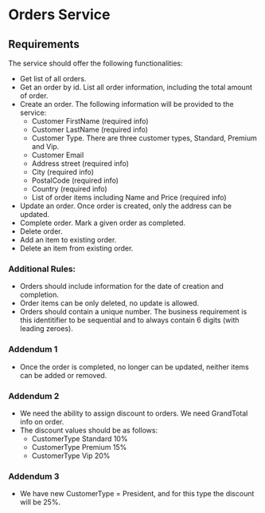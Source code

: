 # Orders Service

## Requirements

The service should offer the following functionalities:
- Get list of all orders.
- Get an order by id. List all order information, including the total amount of order.
- Create an order. The following information will be provided to the service:
  - Customer FirstName (required info)
  - Customer LastName (required info)
  - Customer Type. There are three customer types, Standard, Premium and Vip.
  - Customer Email
  - Address street (required info)
  - City (required info)
  - PostalCode (required info)
  - Country (required info)
  - List of order items including Name and Price (required info)
- Update an order. Once order is created, only the address can be updated.
- Complete order. Mark a given order as completed.
- Delete order.
- Add an item to existing order.
- Delete an item from existing order.

### Additional Rules:
- Orders should include information for the date of creation and completion.
- Order items can be only deleted, no update is allowed.
- Orders should contain a unique number. The business requirement is this identitifier to be sequential and to always contain 6 digits (with leading zeroes).


### Addendum 1
- Once the order is completed, no longer can be updated, neither items can be added or removed.

### Addendum 2
- We need the ability to assign discount to orders. We need GrandTotal info on order.
- The discount values should be as follows:
	- CustomerType Standard 10%
	- CustomerType Premium 15%
	- CustomerType Vip 20%
	
### Addendum 3
- We have new CustomerType = President, and for this type the discount will be 25%.
